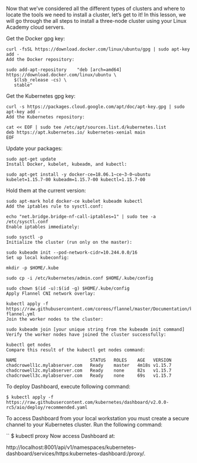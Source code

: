 Now that we’ve considered all the different types of clusters and where to locate the tools we need to install a cluster, let’s get to it! In this lesson, we will go through the all steps to install a three-node cluster using your Linux Academy cloud servers.

Get the Docker gpg key:

```
curl -fsSL https://download.docker.com/linux/ubuntu/gpg | sudo apt-key add -
Add the Docker repository:

sudo add-apt-repository    "deb [arch=amd64] https://download.docker.com/linux/ubuntu \
   $(lsb_release -cs) \
   stable"
```


Get the Kubernetes gpg key:
```
curl -s https://packages.cloud.google.com/apt/doc/apt-key.gpg | sudo apt-key add -
Add the Kubernetes repository:

cat << EOF | sudo tee /etc/apt/sources.list.d/kubernetes.list
deb https://apt.kubernetes.io/ kubernetes-xenial main
EOF

```

Update your packages:

```
sudo apt-get update
Install Docker, kubelet, kubeadm, and kubectl:

sudo apt-get install -y docker-ce=18.06.1~ce~3-0~ubuntu kubelet=1.15.7-00 kubeadm=1.15.7-00 kubectl=1.15.7-00
```

Hold them at the current version:

```
sudo apt-mark hold docker-ce kubelet kubeadm kubectl
Add the iptables rule to sysctl.conf:

echo "net.bridge.bridge-nf-call-iptables=1" | sudo tee -a /etc/sysctl.conf
Enable iptables immediately:

sudo sysctl -p
Initialize the cluster (run only on the master):

sudo kubeadm init --pod-network-cidr=10.244.0.0/16
Set up local kubeconfig:

mkdir -p $HOME/.kube

sudo cp -i /etc/kubernetes/admin.conf $HOME/.kube/config

sudo chown $(id -u):$(id -g) $HOME/.kube/config
Apply Flannel CNI network overlay:

kubectl apply -f https://raw.githubusercontent.com/coreos/flannel/master/Documentation/kube-flannel.yml
Join the worker nodes to the cluster:

sudo kubeadm join [your unique string from the kubeadm init command]
Verify the worker nodes have joined the cluster successfully:

kubectl get nodes
Compare this result of the kubectl get nodes command:

NAME                            STATUS   ROLES    AGE   VERSION
chadcrowell1c.mylabserver.com   Ready    master   4m18s v1.15.7
chadcrowell2c.mylabserver.com   Ready    none     82s   v1.15.7
chadcrowell3c.mylabserver.com   Ready    none     69s   v1.15.7

```
To deploy Dashboard, execute following command:
```
$ kubectl apply -f https://raw.githubusercontent.com/kubernetes/dashboard/v2.0.0-rc5/aio/deploy/recommended.yaml
```
To access Dashboard from your local workstation you must create a secure channel to your Kubernetes cluster. Run the following command:

``
$ kubectl proxy
Now access Dashboard at:

http://localhost:8001/api/v1/namespaces/kubernetes-dashboard/services/https:kubernetes-dashboard:/proxy/.
```
